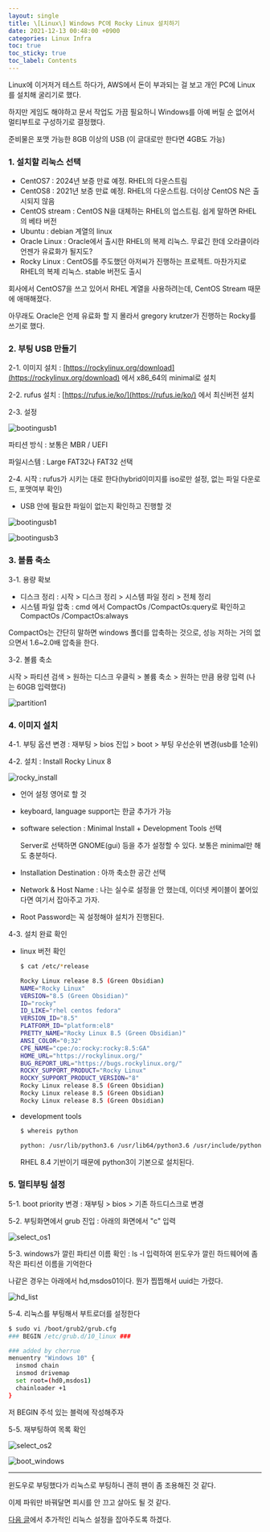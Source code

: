 ```yaml
---
layout: single
title: \[Linux\] Windows PC에 Rocky Linux 설치하기
date: 2021-12-13 00:48:00 +0900
categories: Linux Infra
toc: true
toc_sticky: true
toc_label: Contents
---
```


Linux에 이거저거 테스트 하다가, AWS에서 돈이 부과되는 걸 보고 개인 PC에 Linux를 설치해 굴리기로 했다.

하지만 게임도 해야하고 문서 작업도 가끔 필요하니 Windows를 아예 버릴 순 없어서 멀티부트로 구성하기로 결정했다.

준비물은 포맷 가능한 8GB 이상의 USB (이 글대로만 한다면 4GB도 가능)

### 1. 설치할 리눅스 선택

- CentOS7 : 2024년 보증 만료 예정. RHEL의 다운스트림
- CentOS8 : 2021년 보증 만료 예정. RHEL의 다운스트림. 더이상 CentOS N은 출시되지 않음
- CentOS stream : CentOS N을 대체하는 RHEL의 업스트림. 쉽게 말하면 RHEL의 베타 버전
- Ubuntu : debian 계열의 linux
- Oracle Linux : Oracle에서 출시한 RHEL의 복제 리눅스. 무료긴 한데 오라클이라 언젠가 유료화가 될지도?
- Rocky Linux : CentOS를 주도했던 아저씨가 진행하는 프로젝트. 마찬가지로 RHEL의 복제 리눅스. stable 버전도 출시

회사에서 CentOS7을 쓰고 있어서 RHEL 계열을 사용하려는데, CentOS Stream 때문에 애매해졌다.

아무래도 Oracle은 언제 유료화 할 지 몰라서 gregory krutzer가 진행하는 Rocky를 쓰기로 했다.

### 2. 부팅 USB 만들기

2-1. 이미지 설치 : [https://rockylinux.org/download](https://rockylinux.org/download) 에서 x86_64의 minimal로 설치

2-2. rufus 설치 : [https://rufus.ie/ko/](https://rufus.ie/ko/) 에서 최신버전 설치

2-3. 설정

![bootingusb1](/assets/images/2021-12-12/bootingusb1.PNG)

파티션 방식 : 보통은 MBR / UEFI

파일시스템 : Large FAT32나 FAT32 선택

2-4. 시작 : rufus가 시키는 대로 한다(hybrid이미지를 iso로만 설정, 없는 파일 다운로드, 포맷여부 확인)

* USB 안에 필요한 파일이 없는지 확인하고 진행할 것

![bootingusb1](/assets/images/2021-12-12/bootingusb1.PNG)

![bootingusb3](/assets/images/2021-12-12/bootingusb3.PNG)

### 3. 볼륨 축소

3-1. 용량 확보

- 디스크 정리 : 시작 > 디스크 정리 > 시스템 파일 정리 > 전체 정리
- 시스템 파일 압축 : cmd 에서 CompactOs /CompactOs:query로 확인하고 CompactOs /CompactOs:always

CompactOs는 간단히 말하면 windows 폴더를 압축하는 것으로, 성능 저하는 거의 없으면서 1.6~2.0배 압축을 한다. 

3-2. 볼륨 축소

시작 > 파티션 검색 > 원하는 디스크 우클릭 > 볼륨 축소 > 원하는 만큼 용량 입력 (나는 60GB 입력했다)

![partition1](/assets/images/2021-12-12/partition1.PNG)

### 4. 이미지 설치

4-1. 부팅 옵션 변경 : 재부팅 > bios 진입 > boot > 부팅 우선순위 변경(usb를 1순위)

4-2. 설치 : Install Rocky Linux 8

![rocky_install](/assets/images/2021-12-12/rocky_install.jpeg)

- 언어 설정 영어로 할 것

- keyboard, language support는 한글 추가가 가능

- software selection : Minimal Install + Development Tools 선택

  Server로 선택하면 GNOME(gui) 등을 추가 설정할 수 있다. 보통은 minimal만 해도 충분하다.

- Installation Destination : 아까 축소한 공간 선택

- Network & Host Name : 나는 실수로 설정을 안 했는데, 이더넷 케이블이 붙어있다면 여기서 잡아주고 가자.

- Root Password는 꼭 설정해야 설치가 진행된다.

4-3. 설치 완료 확인

- linux 버전 확인

  ```bash
  $ cat /etc/*release
  
  Rocky Linux release 8.5 (Green Obsidian)
  NAME="Rocky Linux"
  VERSION="8.5 (Green Obsidian)"
  ID="rocky"
  ID_LIKE="rhel centos fedora"
  VERSION_ID="8.5"
  PLATFORM_ID="platform:el8"
  PRETTY_NAME="Rocky Linux 8.5 (Green Obsidian)"
  ANSI_COLOR="0;32"
  CPE_NAME="cpe:/o:rocky:rocky:8.5:GA"
  HOME_URL="https://rockylinux.org/"
  BUG_REPORT_URL="https://bugs.rockylinux.org/"
  ROCKY_SUPPORT_PRODUCT="Rocky Linux"
  ROCKY_SUPPORT_PRODUCT_VERSION="8"
  Rocky Linux release 8.5 (Green Obsidian)
  Rocky Linux release 8.5 (Green Obsidian)
  Rocky Linux release 8.5 (Green Obsidian)
  ```

- development tools

  ```bash
  $ whereis python
  
  python: /usr/lib/python3.6 /usr/lib64/python3.6 /usr/include/python3.6m /usr/share/man/man1/python.1.gz
  ```

  RHEL 8.4 기반이기 때문에 python3이 기본으로 설치된다.

### 5. 멀티부팅 설정

5-1. boot priority 변경 : 재부팅 > bios > 기존 하드디스크로 변경

5-2. 부팅화면에서 grub 진입 : 아래의 화면에서 "c" 입력

![select_os1](/assets/images/2021-12-12/select_os1.jpg)

5-3. windows가 깔린 파티션 이름 확인 : ls -l 입력하여 윈도우가 깔린 하드웨어에 좀 작은 파티션 이름을 기억한다

나같은 경우는 아래에서 hd,msdos01이다. 뭔가 찝찝해서 uuid는 가렸다.

![hd_list](/assets/images/2021-12-12/hd_list.jpg)

5-4. 리눅스를 부팅해서 부트로더를 설정한다

```bash
$ sudo vi /boot/grub2/grub.cfg
### BEGIN /etc/grub.d/10_linux ###

### added by cherrue
menuentry "Windows 10" {
  insmod chain
  insmod drivemap
  set root=(hd0,msdos1)
  chainloader +1
}
```

저 BEGIN 주석 있는 블럭에 작성해주자

5-5. 재부팅하여 목록 확인

![select_os2](/assets/images/2021-12-12/select_os2.jpg)

![boot_windows](/assets/images/2021-12-12/boot_windows.jpg)

----

윈도우로 부팅했다가 리눅스로 부팅하니 괜히 팬이 좀 조용해진 것 같다.

이제 파워만 바꿔달면 피시를 안 끄고 살아도 될 것 같다.

[다음 글](https://cherrue.github.io/linux/infra/RL-%EC%84%A4%EC%B9%98-%ED%9B%84-%EC%B4%88%EA%B8%B0-%EC%84%A4%EC%A0%95%ED%95%98%EA%B8%B0/)에서 추가적인 리눅스 설정을 잡아주도록 하겠다.